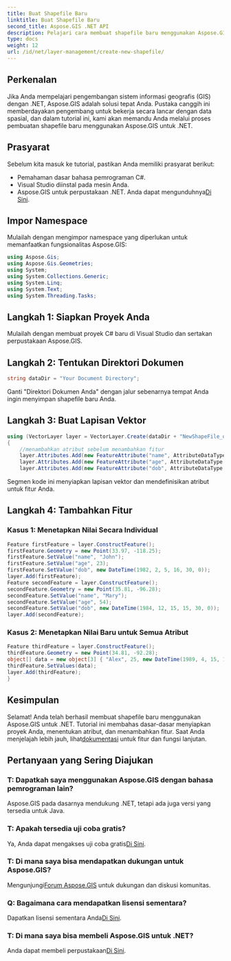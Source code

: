 ```yaml
---
title: Buat Shapefile Baru
linktitle: Buat Shapefile Baru
second_title: Aspose.GIS .NET API
description: Pelajari cara membuat shapefile baru menggunakan Aspose.GIS untuk .NET. Ikuti panduan langkah demi langkah kami dan temukan kekuatan manipulasi data spasial.
type: docs
weight: 12
url: /id/net/layer-management/create-new-shapefile/
---
```

## Perkenalan
Jika Anda mempelajari pengembangan sistem informasi geografis (GIS) dengan .NET, Aspose.GIS adalah solusi tepat Anda. Pustaka canggih ini memberdayakan pengembang untuk bekerja secara lancar dengan data spasial, dan dalam tutorial ini, kami akan memandu Anda melalui proses pembuatan shapefile baru menggunakan Aspose.GIS untuk .NET.
## Prasyarat
Sebelum kita masuk ke tutorial, pastikan Anda memiliki prasyarat berikut:
- Pemahaman dasar bahasa pemrograman C#.
- Visual Studio diinstal pada mesin Anda.
-  Aspose.GIS untuk perpustakaan .NET. Anda dapat mengunduhnya[Di Sini](https://releases.aspose.com/gis/net/).
## Impor Namespace
Mulailah dengan mengimpor namespace yang diperlukan untuk memanfaatkan fungsionalitas Aspose.GIS:
```csharp
using Aspose.Gis;
using Aspose.Gis.Geometries;
using System;
using System.Collections.Generic;
using System.Linq;
using System.Text;
using System.Threading.Tasks;
```
## Langkah 1: Siapkan Proyek Anda
Mulailah dengan membuat proyek C# baru di Visual Studio dan sertakan perpustakaan Aspose.GIS.
## Langkah 2: Tentukan Direktori Dokumen
```csharp
string dataDir = "Your Document Directory";
```
Ganti "Direktori Dokumen Anda" dengan jalur sebenarnya tempat Anda ingin menyimpan shapefile baru Anda.
## Langkah 3: Buat Lapisan Vektor
```csharp
using (VectorLayer layer = VectorLayer.Create(dataDir + "NewShapeFile_out.shp", Drivers.Shapefile))
{
    //menambahkan atribut sebelum menambahkan fitur
    layer.Attributes.Add(new FeatureAttribute("name", AttributeDataType.String));
    layer.Attributes.Add(new FeatureAttribute("age", AttributeDataType.Integer));
    layer.Attributes.Add(new FeatureAttribute("dob", AttributeDataType.DateTime));
```
Segmen kode ini menyiapkan lapisan vektor dan mendefinisikan atribut untuk fitur Anda.
## Langkah 4: Tambahkan Fitur
### Kasus 1: Menetapkan Nilai Secara Individual
```csharp
Feature firstFeature = layer.ConstructFeature();
firstFeature.Geometry = new Point(33.97, -118.25);
firstFeature.SetValue("name", "John");
firstFeature.SetValue("age", 23);
firstFeature.SetValue("dob", new DateTime(1982, 2, 5, 16, 30, 0));
layer.Add(firstFeature);
Feature secondFeature = layer.ConstructFeature();
secondFeature.Geometry = new Point(35.81, -96.28);
secondFeature.SetValue("name", "Mary");
secondFeature.SetValue("age", 54);
secondFeature.SetValue("dob", new DateTime(1984, 12, 15, 15, 30, 0));
layer.Add(secondFeature);
```
### Kasus 2: Menetapkan Nilai Baru untuk Semua Atribut
```csharp
Feature thirdFeature = layer.ConstructFeature();
thirdFeature.Geometry = new Point(34.81, -92.28);
object[] data = new object[3] { "Alex", 25, new DateTime(1989, 4, 15, 15, 30, 0) };
thirdFeature.SetValues(data);
layer.Add(thirdFeature);
}
```
## Kesimpulan
 Selamat! Anda telah berhasil membuat shapefile baru menggunakan Aspose.GIS untuk .NET. Tutorial ini membahas dasar-dasar menyiapkan proyek Anda, menentukan atribut, dan menambahkan fitur. Saat Anda menjelajah lebih jauh, lihat[dokumentasi](https://reference.aspose.com/gis/net/) untuk fitur dan fungsi lanjutan.
## Pertanyaan yang Sering Diajukan
### T: Dapatkah saya menggunakan Aspose.GIS dengan bahasa pemrograman lain?
Aspose.GIS pada dasarnya mendukung .NET, tetapi ada juga versi yang tersedia untuk Java.
### T: Apakah tersedia uji coba gratis?
 Ya, Anda dapat mengakses uji coba gratis[Di Sini](https://releases.aspose.com/).
### T: Di mana saya bisa mendapatkan dukungan untuk Aspose.GIS?
 Mengunjungi[Forum Aspose.GIS](https://forum.aspose.com/c/gis/33) untuk dukungan dan diskusi komunitas.
### Q: Bagaimana cara mendapatkan lisensi sementara?
 Dapatkan lisensi sementara Anda[Di Sini](https://purchase.aspose.com/temporary-license/).
### T: Di mana saya bisa membeli Aspose.GIS untuk .NET?
 Anda dapat membeli perpustakaan[Di Sini](https://purchase.aspose.com/buy).